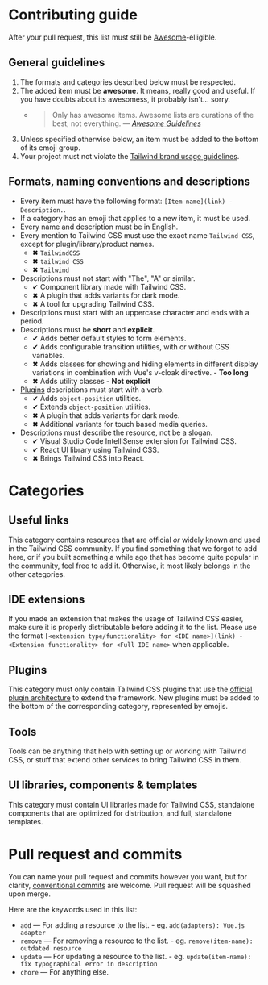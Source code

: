 # Contributing guide

After your pull request, this list must still be [Awesome](https://github.com/sindresorhus/awesome)-elligible.

## General guidelines

1. The formats and categories described below must be respected.
2. The added item must be **awesome**. It means, really good and useful. If you have doubts about its awesomess, it probably isn't... sorry.
   - > Only has awesome items. Awesome lists are curations of the best, not everything. _— [Awesome Guidelines](https://github.com/sindresorhus/awesome/blob/master/pull_request_template.md#requirements-for-your-awesome-list)_
3. Unless specified otherwise below, an item must be added to the bottom of its emoji group.
4. Your project must not violate the [Tailwind brand usage guidelines](https://tailwindcss.com/brand#usage).

## Formats, naming conventions and descriptions

- Every item must have the following format: `[Item name](link) - Description.`.
- If a category has an emoji that applies to a new item, it must be used.
- Every name and description must be in English.
- Every mention to Tailwind CSS must use the exact name `Tailwind CSS`, except for plugin/library/product names.
  - ✖ `TailwindCSS`
  - ✖ `tailwind CSS`
  - ✖ `Tailwind`
- Descriptions must not start with "The", "A" or similar.
  - ✔ Component library made with Tailwind CSS.
  - ✖ A plugin that adds variants for dark mode.
  - ✖ A tool for upgrading Tailwind CSS.
- Descriptions must start with an uppercase character and ends with a period.
- Descriptions must be **short** and **explicit**.
  - ✔ Adds better default styles to form elements.
  - ✔ Adds configurable transition utilities, with or without CSS variables.
  - ✖ Adds classes for showing and hiding elements in different display variations in combination with Vue's v-cloak directive. - **Too long**
  - ✖ Adds utility classes - **Not explicit**
- [Plugins](README.md/#plugins) descriptions must start with a verb.
  - ✔ Adds `object-position` utilities.
  - ✔ Extends `object-position` utilities.
  - ✖ A plugin that adds variants for dark mode.
  - ✖ Additional variants for touch based media queries.
- Descriptions must describe the resource, not be a slogan.
  - ✔ Visual Studio Code IntelliSense extension for Tailwind CSS.
  - ✔ React UI library using Tailwind CSS.
  - ✖ Brings Tailwind CSS into React.

# Categories

## Useful links

This category contains resources that are official _or_ widely known and used in the Tailwind CSS community. If you find something that we forgot to add here, or if you built something a while ago that has become quite popular in the community, feel free to add it. Otherwise, it most likely belongs in the other categories.

## IDE extensions

If you made an extension that makes the usage of Tailwind CSS easier, make sure it is properly distributable before adding it to the list. Please use the format `[<extension type/functionality> for <IDE name>](link) - <Extension functionality> for <Full IDE name>` when applicable.

## Plugins

This category must only contain Tailwind CSS plugins that use the [official plugin architecture](https://tailwindcss.com/docs/adding-custom-styles) to extend the framework. New plugins must be added to the bottom of the corresponding category, represented by emojis.

## Tools

Tools can be anything that help with setting up or working with Tailwind CSS, or stuff that extend other services to bring Tailwind CSS in them.

## UI libraries, components & templates

This category must contain UI libraries made for Tailwind CSS, standalone components that are optimized for distribution, and full, standalone templates.

# Pull request and commits

You can name your pull request and commits however you want, but for clarity, [conventional commits](http://conventionalcommits.org/) are welcome. Pull request will be squashed upon merge.

Here are the keywords used in this list:

- `add` — For adding a resource to the list. - eg. `add(adapters): Vue.js adapter`
- `remove` — For removing a resource to the list. - eg. `remove(item-name): outdated resource`
- `update` — For updating a resource to the list. - eg. `update(item-name): fix typographical error in description`
- `chore` — For anything else.

